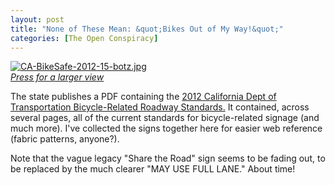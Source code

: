 ```yaml
---
layout: post
title: "None of These Mean: &quot;Bikes Out of My Way!&quot;"
categories: [The Open Conspiracy]
---
```

<a href="/blog/archives/pix2012/CA-BikeSafe-2012-15-med.jpg" target="new"><img alt="CA-BikeSafe-2012-15-botz.jpg" src="http://www.botzilla.com/blog/archives/pix2012/CA-BikeSafe-2012-15-botz.jpg" class="img-responsive" border="0" /><br /><i>Press for a larger view</i></a>

The state publishes a PDF containing the <a href="http://www.dot.ca.gov/hq/traffops/signtech/mutcdsupp/pdf/camutcd2012/Part9.pdf">2012 California Dept of Transportation Bicycle-Related Roadway Standards.</a> It contained, across several pages, all of the current standards for bicycle-related signage (and much more). I've collected the signs together here for easier web reference (fabric patterns, anyone?).

Note that the vague legacy "Share the Road" sign seems to be fading out, to be replaced by the much clearer "MAY USE FULL LANE." About time!

<!--more-->


